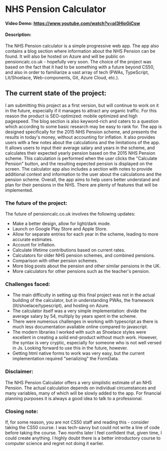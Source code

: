 # NHS Pension Calculator
#### Video Demo:  https://www.youtube.com/watch?v=pI3HloGjCsw
#### Description:
The NHS Pension calculator is a simple progressive web app. The app also contains a blog section where information about the NHS Pension can be found. It will also be hosted on Azure and will be public on pensioncalc.co.uk - hopefully very soon. The choice of the project was based on the fact that it had to be something with a future beyond CS50, and also in order to familiarize a vast array of tech (PWAs, TypeScript, Lit/Shoelace, Web-components, Git, Azure Cloud, etc.).

## The current state of the project:
I am submitting this project as a first version, but will continue to work on it in the future, especially if it manages to attract any organic traffic. For this reason the product is SEO-optimized: mobile optimized and high pagespeed. The blog section is also keyword-rich and caters to a question which according to some basic research may be easy to rank for. The app is designed specifically for the 2015 NHS Pension scheme, and presents the results in today's money, without accounting for inflation. It also provides users with a few notes about the calculations and the limitations of the app. It allows users to input their average salary and years in the scheme, and calculates their expected yearly pension based on the 2015 NHS Pension scheme. This calculation is performed when the user clicks the "Calculate Pension" button, and the resulting expected pension is displayed on the screen. The calculator app also includes a section with notes to provide additional context and information to the user about the calculations and the pension scheme. Overall, the app aims to help users better understand and plan for their pensions in the NHS. There are plenty of features that will be implemented.

### The future of the project:
The future of pensioncalc.co.uk involves the following updates:
- Make a better design, allow for light/dark mode.
- Launch on Google Play Store and Apple Store.
- Allow for separate entries for each year in the scheme, leading to more accurate estimates.
- Account for inflation.
- Calculate lifetime contributions based on current rates.
- Calculators for older NHS pension schemes, and combined pensions.
- Comparison with other pension schemes.
- More blog posts about the pension and other similar pensions in the UK.
- More calculators for other pensions such as the teacher's pension.

### Challenges faced:
 - The main difficulty in setting up this final project was not in the actual building of the calculator, but in understanding PWAs, the framework (lit/shoelace/typescript), and hosting on Azure.
 - The calculator itself was a very simple implementation: divide the average salary by 54, multiply by years spent in the scheme.
 - There were numerous challenges in working with typescript as there is much less documentation available online compared to javascript.
 - The modern libraries I worked with such as Shoelace styles were excellent in creating a solid end-product without much work. However, the syntax is very cryptic, especially for someone who is not well versed in Js. Looking forward to use this in the future, however.
 - Getting html native forms to work was very easy, but the current implementation required "serializing" the FormData.

 ### Disclaimer:
 The NHS Pension Calculator offers a very simplistic estimate of an NHS Pension. The actual calculation depends on individual circumstances and many variables, many of which will be slowly added to the app. For financial planning purposes it is always a good idea to talk to a professional.

 ### Closing note:
 If, for some reason, you are not CS50 staff and reading this - consider taking the CS50 course. I was tech-savvy but could not write a line of code before taking the course. Two months later I feel confident that, given time, I could create anything. I highly doubt there is a better introductory course to computer science and regret not doing it earlier.

